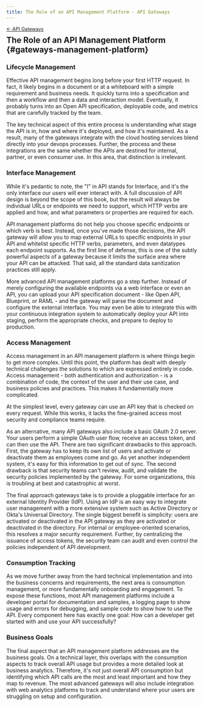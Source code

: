 ```yaml
---
title: The Role of an API Management Platform - API Gateways
---
```


<div style="font-size: 0.9em; margin-bottom: -20px;"><a href="/books/api-security/gateways/">&larr; API Gateways</a></div>

## The Role of an API Management Platform {#gateways-management-platform}

### Lifecycle Management

Effective API management begins long before your first HTTP request. In fact, it likely begins in a document or at a whiteboard with a simple requirement and business needs. It quickly turns into a specification and then a workflow and then a data and interaction model. Eventually, it probably turns into an Open API specification, deployable code, and metrics that are carefully tracked by the team.

The key technical aspect of this entire process is understanding what stage the API is in, how and where it's deployed, and how it's maintained. As a result, many of the gateways integrate with the cloud hosting services blend directly into your devops processes. Further, the process and these integrations are the same whether the APIs are destined for internal, partner, or even consumer use. In this area, that distinction is irrelevant.

### Interface Management

While it's pedantic to note, the "I" in API stands for Interface, and it's the only interface our users will ever interact with. A full discussion of API design is beyond the scope of this book, but the result will always be individual URLs or endpoints we need to support, which HTTP verbs are applied and how, and what parameters or properties are required for each.

API management platforms do not help you choose specific endpoints or which verb is best. Instead, once you've made those decisions, the API gateway will allow you to map external URLs to specific endpoints in your API and whitelist specific HTTP verbs, parameters, and even datatypes each endpoint supports. As the first line of defense, this is one of the subtly powerful aspects of a gateway because it limits the surface area where your API can be attacked. That said, all the standard data sanitization practices still apply.

More advanced API management platforms go a step further. Instead of merely configuring the available endpoints via a web interface or even an API, you can upload your API specification document - like Open API, Blueprint, or RAML - and the gateway will parse the document and configure the external interface. You may even be able to integrate this with your continuous integration system to automatically deploy your API into staging, perform the appropriate checks, and prepare to deploy to production.

### Access Management

Access management in an API management platform is where things begin to get more complex. Until this point, the platform has dealt with deeply technical challenges the solutions to which are expressed entirely in code. Access management - both authentication and authorization - is a combination of code, the context of the user and their use case, and business policies and practices. This makes it fundamentally more complicated.

At the simplest level, every gateway can use an API key that is checked on every request. While this works, it lacks the fine-grained access most security and compliance teams require.

As an alternative, many API gateways also include a basic OAuth 2.0 server. Your users perform a simple OAuth user flow, receive an access token, and can then use the API. There are two significant drawbacks to this approach. First, the gateway has to keep its own list of users and activate or deactivate them as employees come and go. As yet another independent system, it's easy for this information to get out of sync. The second drawback is that security teams can't review, audit, and validate the security policies implemented by the gateway. For some organizations, this is troubling at best and catastrophic at worst.

The final approach gateways take is to provide a pluggable interface for an external Identity Provider (IdP). Using an IdP is an easy way to integrate user management with a more extensive system such as Active Directory or Okta's Universal Directory. The single biggest benefit is simplicity: users are activated or deactivated in the API gateway as they are activated or deactivated in the directory. For internal or employee-oriented scenarios, this resolves a major security requirement. Further, by centralizing the issuance of access tokens, the security team can audit and even control the policies independent of API development.

### Consumption Tracking

As we move further away from the hard technical implementation and into the business concerns and requirements, the next area is consumption management, or more fundamentally onboarding and engagement. To expose these functions, most API management platforms include a developer portal for documentation and samples, a logging page to show usage and errors for debugging, and sample code to show how to use the API. Every component here has exactly one goal: How can a developer get started with and use your API successfully?

### Business Goals

The final aspect that an API management platform addresses are the business goals. On a technical layer, this overlaps with the consumption aspects to track overall API usage but provides a more detailed look at business analytics. Therefore, it's not just overall API consumption but identifying which API calls are the most and least important and how they map to revenue. The most advanced gateways will also include integration with web analytics platforms to track and understand where your users are struggling on setup and configuration.
